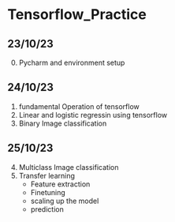 # Tensorflow_Practice

## 23/10/23

 0. Pycharm and environment setup
    
## 24/10/23

 1. fundamental Operation of tensorflow
 2. Linear and logistic regressin using tensorflow
 3. Binary Image classification

## 25/10/23

 4. Multiclass Image classification
 5. Transfer learning
    - Feature extraction
    - Finetuning
    - scaling up the model
    - prediction


